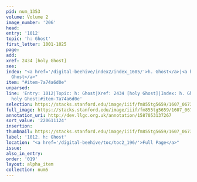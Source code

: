 ```yaml
---
pid: num_1353
volume: Volume 2
image_number: '206'
head:
entry: '1012'
topic: 'h: Ghost'
first_letter: 1001-1025
page:
add:
xref: 2434 [holy Ghost]
see:
index: "<a href='/digital-beehive/index2/index_1605/'>h. Ghost</a>|<a href='/digital-beehive/index2/index_1856/'>holy
  Ghost</a>"
item: "#item-7a74a6d0e"
unparsed:
line: 'Entry: 1012|Topic: h: Ghost|Xref: 2434 [holy Ghost]|Index: h. Ghost|Index:
  holy Ghost|#item-7a74a6d0e'
selection: https://stacks.stanford.edu/image/iiif/fm855tg5659/1607_0673/845,1124,2731,1038/full/0/default.jpg
full_image: https://stacks.stanford.edu/image/iiif/fm855tg5659/1607_0673/full/full/0/default.jpg
annotation_uri: http://dev.llgc.org.uk/annotation/1587053137267
sort_value: '220611124'
insertion:
thumbnail: https://stacks.stanford.edu/image/iiif/fm855tg5659/1607_0673/845,1124,600,180/250,/0/default.jpg
label: '1012. h: Ghost'
location: "<a href='/digital-beehive/toc/toc2_196/'>Full Page</a>"
issue:
also_in_entry:
order: '019'
layout: alpha_item
collection: num5
---
```

